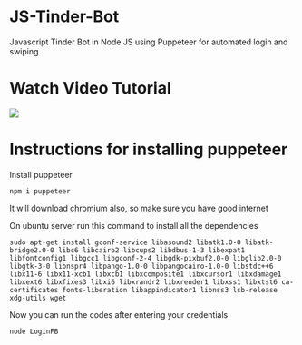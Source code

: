 # JS-Tinder-Bot
Javascript Tinder Bot in Node JS using Puppeteer for automated login and swiping

# Watch Video Tutorial
[![](https://img.youtube.com/vi/fCG8u6aIkOo/hqdefault.jpg)](https://youtu.be/fCG8u6aIkOo)

# Instructions for installing puppeteer

Install puppeteer

```
npm i puppeteer
```

It will download chromium also, so make sure you have good internet

On ubuntu server run this command to install all the dependencies
```
sudo apt-get install gconf-service libasound2 libatk1.0-0 libatk-bridge2.0-0 libc6 libcairo2 libcups2 libdbus-1-3 libexpat1 libfontconfig1 libgcc1 libgconf-2-4 libgdk-pixbuf2.0-0 libglib2.0-0 libgtk-3-0 libnspr4 libpango-1.0-0 libpangocairo-1.0-0 libstdc++6 libx11-6 libx11-xcb1 libxcb1 libxcomposite1 libxcursor1 libxdamage1 libxext6 libxfixes3 libxi6 libxrandr2 libxrender1 libxss1 libxtst6 ca-certificates fonts-liberation libappindicator1 libnss3 lsb-release xdg-utils wget
```

Now you can run the codes after entering your credentials
```
node LoginFB
```
